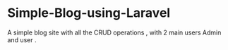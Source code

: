 # Simple-Blog-using-Laravel
A simple blog  site with all the CRUD operations , with 2 main users Admin and user .
